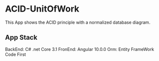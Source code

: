 # ACID-UnitOfWork

This App shows the ACID principle with a normalized database diagram.

## App Stack

BackEnd: C# .net Core 3.1
FronEnd: Angular 10.0.0
Orm: Entity FrameWork Code First

